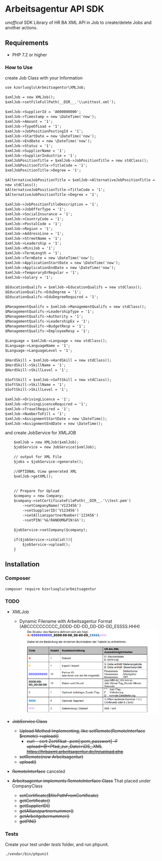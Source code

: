# Arbeitsagentur API SDK
*unoffical* SDK Library of HR BA XML API in Job to create/delete Jobs and another actions. 

## Requirements
 - PHP 7.2 or higher

### How to Use
create Job Class with your Information
```
use kzorluoglu\Arbeitsagentur\XMLJob;

$xmlJob = new XMLJob();
$xmlJob->setFileFullPath(__DIR__.'\\unittest.xml');

$xmlJob->SupplierId = 'A000000000';
$xmlJob->Timestamp = new \DateTime('now');
$xmlJob->Amount = '1';
$xmlJob->TypeOfLoad = '1';
$xmlJob->JobPositionPostingId = '1';
$xmlJob->StartDate = new \DateTime('now');
$xmlJob->EndDate = new \DateTime('now');
$xmlJob->Status = '1';
$xmlJob->SupplierName = '1';
$xmlJob->SupplierIndustrie = '1';
$xmlJobPositionTitle = $xmlJob->JobPositionTitle = new stdClass();
$xmlJobPositionTitle->TitleCode = '1';
$xmlJobPositionTitle->Degree = '1';

$AlternativeJobPositionTitle = $xmlJob->AlternativeJobPositionTitle = new stdClass();
$AlternativeJobPositionTitle->TitleCode = '1';
$AlternativeJobPositionTitle->Degree = '1';

$xmlJob->JobPositionTitleDescription = '1';
$xmlJob->JobOfferType = '1';
$xmlJob->SocialInsurance = '1';
$xmlJob->CountryCode = '1';
$xmlJob->PostalCode = '1';
$xmlJob->Region = '1';
$xmlJob->AddressLine = '1';
$xmlJob->StreetName = '1';
$xmlJob->Leadership = '1';
$xmlJob->MiniJob = '1';
$xmlJob->TermLength = '1';
$xmlJob->TermDate = new \DateTime('now');
$xmlJob->ApplicationStartDate = new \DateTime('now');
$xmlJob->ApplicationEndDate = new \DateTime('now');
$xmlJob->TemporaryOrRegular = '1';
$xmlJob->Salary = '1';

$EducationQualifs = $xmlJob->EducationQualifs = new stdClass();
$EducationQualifs->EduDegree = '1';
$EducationQualifs->EduDegreeRequired = '1';

$ManagementQualifs = $xmlJob->ManagementQualifs = new stdClass();
$ManagementQualifs->LeadershipType = '1';
$ManagementQualifs->Authority = '1';
$ManagementQualifs->LeadershipEx = '1';
$ManagementQualifs->BudgetResp = '1';
$ManagementQualifs->EmployeeResp = '1';

$Language = $xmlJob->Language = new stdClass();
$Language->LanguageName = '1';
$Language->LanguageLevel = '1';

$HardSkill = $xmlJob->HardSkill = new stdClass();
$HardSkill->SkillName = '1';
$HardSkill->SkillLevel = '1';

$SoftSkill = $xmlJob->SoftSkill = new stdClass();
$SoftSkill->SkillName = '1';
$SoftSkill->SkillLevel = '1';

$xmlJob->DrivingLicence = '1';
$xmlJob->DrivingLicenceRequired = '1';
$xmlJob->TravelRequired = '1';
$xmlJob->NumberToFill = '1';
$xmlJob->AssignmentStartDate = new \DateTime();
$xmlJob->AssignmentEndDate = new \DateTime();
```
and create JobService for XMLJOB

```
    $xmlJob = new XMLJob($xmlJob);
    $jobService = new JobService($xmlJob);

    // output for XML File
    $jobs = $jobService->generate();

    //OPTIONAL View generated XML 
    $xmlJob->getXML();


    // Prepare for Upload
    $company = new Company;
    $company->setCertificateFilePath(__DIR__.'\\test.pem')
        ->setCompanyName('V123456')
        ->setSupplierID('V123456')
        ->setAllianzpartnerNumber('123456')
        ->setPIN('%&!RANDOM&PIN!&%');

    $jobService->setCompany($company);

    if($jobService->isValid()){
        $jobService->upload();
    }

```
 
## Installation

### Composer
```
composer require kzorluoglu/arbeitsagentur
```

### TODO
- XMLJob
    - Dynamic Filename with Arbeitsagentur Format  (ABCCCCCCCCCC_DDDD-DD-DD_DD-DD-DD_ESSSS.HHH) 
    ![Alt text](todo/XMLFileName.png?raw=true "Title")
- ~~JobService Class~~
    - ~~Upload Method Implementing, like setRemote(RemoteInterface $remote)->upload()~~
        - ~~curl --cert Zertifikat-<id>.pem[:pem_passwort] -F upload=@<Pfad_zur_Datei>\DS<Partnernummer>_<Zeitstempel>.XML https://hrbaxml.arbeitsagentur.de/in/upload.php~~
     - ~~setRemote(new Arbeitsagentur)~~
     - ~~upload()~~

-   ~~RemoteInterface~~ canceled
-   ~~Arbeitsagentur implements RemoteInterface Class~~ That placed under CompanyClass
    - ~~setCertificate($filePathFromCertificate)~~
    - ~~getCertificate()~~
    - ~~getSupplierID()~~
    - ~~getAllianzpartnernummer()~~
    - ~~getArbeitgebernummer()~~
    - ~~getPIN()~~

### Tests
Create your test under *tests* folder, and run phpunit.
```
./vendor/bin/phpunit
```